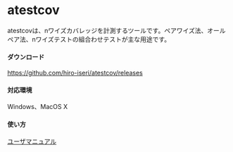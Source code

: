 # atestcov

atestcovは、nワイズカバレッジを計測するツールです。ペアワイズ法、オールペア法、nワイズテストの組合わせテストが主な用途です。

#### ダウンロード

https://github.com/hiro-iseri/atestcov/releases

#### 対応環境

Windows、MacOS X

#### 使い方

[ユーザマニュアル](manual/manual.md)
